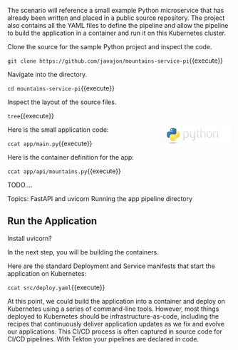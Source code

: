 The scenario will reference a small example Python microservice that has already been written and placed in a public source repository. The project also contains all the YAML files to define the pipeline and allow the pipeline to build the application in a container and run it on this Kubernetes cluster.

Clone the source for the sample Python project and inspect the code.

`git clone https://github.com/javajon/mountains-service-pi`{{execute}}

Navigate into the directory.

`cd mountains-service-pi`{{execute}}

Inspect the layout of the source files.

`tree`{{execute}}

<img align="right" src="./assets/python.png" width="150">

Here is the small application code:

`ccat app/main.py`{{execute}}

Here is the container definition for the app:

`ccat app/api/mountains.py`{{execute}}

TODO.... 

Topics:
FastAPI and uvicorn
Running the app
pipeline directory


## Run the Application

Install uvicorn?




In the next step, you will be building the containers.

Here are the standard Deployment and Service manifests that start the application on Kubernetes:

`ccat src/deploy.yaml`{{execute}}

At this point, we could build the application into a container and deploy on Kubernetes using a series of command-line tools. However, most things deployed to Kubernetes should be infrastructure-as-code, including the recipes that continuously deliver application updates as we fix and evolve our applications. This CI/CD process is often captured in source code for CI/CD pipelines. With Tekton your pipelines are declared in code.
